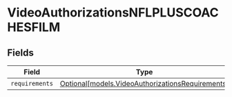 # VideoAuthorizationsNFLPLUSCOACHESFILM


## Fields

| Field                                                                                            | Type                                                                                             | Required                                                                                         | Description                                                                                      |
| ------------------------------------------------------------------------------------------------ | ------------------------------------------------------------------------------------------------ | ------------------------------------------------------------------------------------------------ | ------------------------------------------------------------------------------------------------ |
| `requirements`                                                                                   | [Optional[models.VideoAuthorizationsRequirements]](../models/videoauthorizationsrequirements.md) | :heavy_minus_sign:                                                                               | N/A                                                                                              |